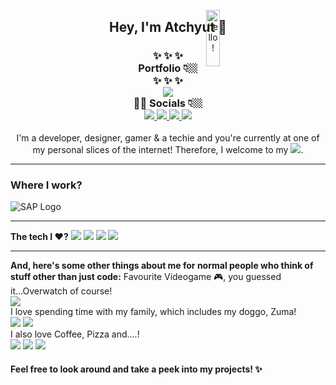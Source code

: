 <p align="center">
<img src="https://media.giphy.com/media/bcKmIWkUMCjVm/giphy.gif" width="15%" height="15%" style="position:absolute" alt="hello!" />
</p>
<div align='center'>
  <h2> Hey, I'm Atchyut 👋 </h2>
</div>

<h3 align="center">
  ✨  ✨  ✨
  <br/>
  Portfolio 👇🏼
  <br/>
  ✨  ✨  ✨
  <br/>
  <a href="https://atchyut.dev" target="_blank"><img src="https://img.icons8.com/bubbles/200/000000/domain.png"/></a>
  <br/>
  🧛🏼  Socials 👇🏼
  <br/>
  <a href="https://www.linkedin.com/in/atchyutpulavarthi/" target="_blank">
  <img src="https://img.icons8.com/cute-clipart/64/000000/linkedin.png"/>
  </a>
  <a href="mailto:pulavarthi.preetham@gmail.com" target="_blank"> 
  <img src="https://img.icons8.com/cute-clipart/64/000000/gmail.png"/>
  </a>
  <a href="https://www.instagram.com/pulavarthi.preetham/" target="_blank">
  <img src="https://img.icons8.com/cute-clipart/64/000000/instagram-new.png"/>
  </a>
  <a href="https://twitter.com/AtchyutPreetham/" target="_blank">
  <img src="https://img.icons8.com/cute-clipart/64/000000/twitter.png"/>
  </a>
</h3>

<p align="center">
I'm a developer, designer, gamer & a techie and you're currently at one of my personal slices of the internet! Therefore, I welcome to my <img src="https://img.icons8.com/windows/32/000000/github-squared.png"/>.
</p>

<hr/>
  <h3>Where I work?</h3>
<img src="https://img.icons8.com/color/64/000000/sap.png" alt="SAP Logo"/>
<hr/>
<p>  
  <strong>The tech I ❤️?</strong>
    <img src="https://img.icons8.com/dusk/32/000000/javascript.png"/>
    <img src="https://img.icons8.com/cute-clipart/32/000000/react-native.png"/>
    <img src="https://img.icons8.com/color/32/000000/nodejs.png"/>
    <img src="https://img.icons8.com/color/32/000000/amazon-web-services.png"/>
<hr/>  

<strong>And, here's some other things about me for normal people who think of stuff other than just code:</strong>
Favourite Videogame 🎮, you guessed it...Overwatch of course!
<br/>
<img src="https://img.icons8.com/dusk/32/000000/overwatch.png"/>
<br/>
I love spending time with my family, which includes my doggo, Zuma!
<br/>
<img src="https://img.icons8.com/dusk/32/000000/family.png"/>
<img src="https://img.icons8.com/cute-clipart/32/000000/dog.png"/>
<br/>
I also love Coffee, Pizza and....!
<br/>
<img src="https://img.icons8.com/officel/32/000000/coffee--v2.png"/>
<img src="https://img.icons8.com/cute-clipart/32/000000/pizza.png"/>
<img src="https://img.icons8.com/dusk/32/000000/netflix.png"/>

<p>

#### Feel free to look around and take a peek into my projects! ✨
